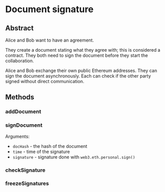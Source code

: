 # Document signature 

## Abstract

Alice and Bob want to have an agreement.

They create a document stating what they agree with; this is considered a contract.
They both need to sign the document before they start the collaboration.

Alice and Bob exchange their own public Ethereum addresses. They can sign the document asynchronously. Each can check if the other party signed without direct communication.

## Methods

### addDocument

### signDocument

Arguments:

- `docHash` - the hash of the document
- `time` - time of the signature
- `signature` - signature done with `web3.eth.personal.sign()`

### checkSignature

### freezeSignatures